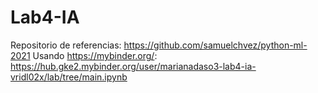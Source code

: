 # Lab4-IA

Repositorio de referencias: https://github.com/samuelchvez/python-ml-2021
Usando https://mybinder.org/: https://hub.gke2.mybinder.org/user/marianadaso3-lab4-ia-vridl02x/lab/tree/main.ipynb
